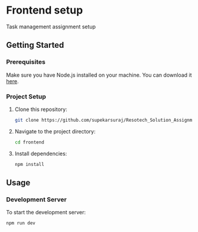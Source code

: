 # Frontend setup

Task management assignment setup

## Getting Started

### Prerequisites

Make sure you have Node.js installed on your machine. You can download it [here](https://nodejs.org/).

### Project Setup

1. Clone this repository:

    ```bash
    git clone https://github.com/supekarsuraj/Resotech_Solution_Assignment.git
    ```

2. Navigate to the project directory:

    ```bash
    cd frontend
    ```

3. Install dependencies:

    ```bash
    npm install
    ```

## Usage

### Development Server

To start the development server:

```bash
npm run dev
